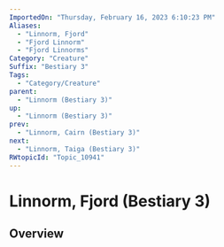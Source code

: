 ```yaml
---
ImportedOn: "Thursday, February 16, 2023 6:10:23 PM"
Aliases:
  - "Linnorm, Fjord"
  - "Fjord Linnorm"
  - "Fjord Linnorms"
Category: "Creature"
Suffix: "Bestiary 3"
Tags:
  - "Category/Creature"
parent:
  - "Linnorm (Bestiary 3)"
up:
  - "Linnorm (Bestiary 3)"
prev:
  - "Linnorm, Cairn (Bestiary 3)"
next:
  - "Linnorm, Taiga (Bestiary 3)"
RWtopicId: "Topic_10941"
---
```

# Linnorm, Fjord (Bestiary 3)
## Overview
